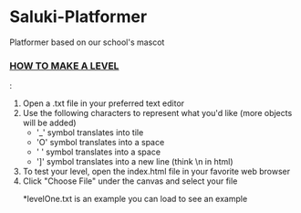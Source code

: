 # Saluki-Platformer
Platformer based on our  school's mascot

<h3><u>HOW TO MAKE A LEVEL</u></h3>:
<ol>
<li>Open a .txt file in your preferred text editor</li>

<li>Use the following characters to represent what you'd like (more objects will be added)
	<ul>
	<li>'_' symbol translates into tile</li>
	<li>'O' symbol translates into a space</li>
	<li>' ' symbol translates into a space</li>
	<li>']' symbol translates into a new line (think \n in html)</li>
	</ul>	
</li>
<li>To test your level, open the index.html file in your favorite web browser</li>

<li>Click "Choose File" under the canvas and select your file</li>

*levelOne.txt is an example you can load to see an example

